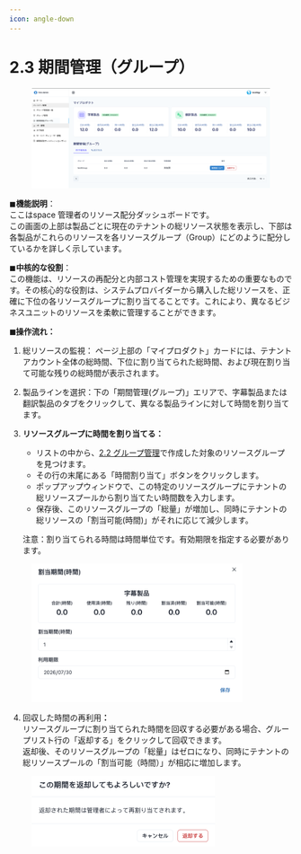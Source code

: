 ```yaml
---
icon: angle-down
---
```


# 2.3 期間管理（グループ）

<figure><img src="../../.gitbook/assets/image (30).png" alt=""><figcaption></figcaption></figure>

◼︎**機能説明**：\
ここはspace 管理者のリソース配分ダッシュボードです。\
この画面の上部は製品ごとに現在のテナントの総リソース状態を表示し、下部は各製品がこれらのリソースを各リソースグループ（Group）にどのように配分しているかを詳しく示しています。



◼︎**中核的な役割**：\
この機能は、リソースの再配分と内部コスト管理を実現するための重要なものです。その核心的な役割は、システムプロバイダーから購入した総リソースを、正確に下位の各リソースグループに割り当てることです。これにより、異なるビジネスユニットのリソースを柔軟に管理することができます。



**◼︎操作流れ：**

1. 総リソースの監視： ページ上部の「マイプロダクト」カードには、テナントアカウント全体の総時間、下位に割り当てられた総時間、および現在割り当て可能な残りの総時間が表示されます。
2. 製品ラインを選択：下の「期間管理(グループ)」エリアで、字幕製品または翻訳製品のタブをクリックして、異なる製品ラインに対して時間を割り当てます。
3.  **リソースグループに時間を割り当てる：**

    * リストの中から、[2.2 グループ管理](2.2-qun-zu-guan-li.md)で作成した対象のリソースグループを見つけます。
    * その行の末尾にある「時間割り当て」ボタンをクリックします。
    * ポップアップウィンドウで、この特定のリソースグループにテナントの総リソースプールから割り当てたい時間数を入力します。
    * 保存後、このリソースグループの「総量」が増加し、同時にテナントの総リソースの「割当可能(時間)」がそれに応じて減少します。

    注意：割り当てられる時間は時間単位です。有効期限を指定する必要があります。

<div align="left"><figure><img src="../../.gitbook/assets/image (31).png" alt="" width="375"><figcaption></figcaption></figure></div>

4. 回収した時間の再利&#x7528;**：**\
   リソースグループに割り当てられた時間を回収する必要がある場合、グループリスト行の「返却する」をクリックして回収できます。\
   返却後、そのリソースグループの「総量」はゼロになり、同時にテナントの総リソースプールの「割当可能（時間）」が相応に増加します。

<div align="left"><figure><img src="../../.gitbook/assets/image (32).png" alt="" width="326"><figcaption></figcaption></figure></div>
